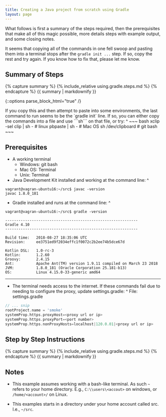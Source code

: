```yaml
---
title: Creating a Java project from scratch using Gradle
layout: page
---
```

What follows is first a summary of the steps required, then the prerequisites 
that make all of this magic possible, more details steps with example output,
and some closing notes.

It seems that copying all of the commands in one fell swoop and pasting them
into a terminal stops after the ```gradle init ...``` step. If so, copy the rest
and try again. If you know how to fix that, please let me know.

## Summary of Steps

<div class="show_bash">
	{% capture summary %}
		{% include_relative using.gradle.steps.md %}
	{% endcapture %}
	{{ summary | markdownify }}

</div>

{::options parse_block_html="true" /}
<aside>
If you copy this and then attempt to paste into some environments, the
last command to run seems to be the `gradle init` line. 
If so, you can either copy the commands into a file and use ```sh``` 
on that file, or try:
^
~~~ bash
xclip -sel clip | sh - # linux
pbpaste | sh -         # Mac OS
sh /dev/clipboard      # git bash
~~~
</aside>

## Prerequisites
* A working terminal
  * Windows: git bash
  * Mac OS: Terminal
  * Unix: Terminal
* Java Development Kit installed and working at the command line:
^
~~~ terminal
vagrant@vagran-ubuntu16:~/src$ javac -version
javac 1.8.0_181
~~~
* Gradle installed and runs at the command line:
^
~~~ terminal
vagrant@vagran-ubuntu16:~/src$ gradle -version

------------------------------------------------------------
Gradle 4.10
------------------------------------------------------------

Build time:   2018-08-27 18:35:06 UTC
Revision:     ee3751ed9f2034effc1f0072c2b2ee74b5dce67d

Kotlin DSL:   1.0-rc-3
Kotlin:       1.2.60
Groovy:       2.4.15
Ant:          Apache Ant(TM) version 1.9.11 compiled on March 23 2018
JVM:          1.8.0_181 (Oracle Corporation 25.181-b13)
OS:           Linux 4.15.0-33-generic amd64
~~~
----

* The terminal needs access to the internet. If these commands fail due to needing to configure the proxy, update settings.gradle:
^
File: settings.gradle
~~~ gradle
// ... snip
rootProject.name = 'smoke'
systemProp.https.proxyHost=<proxy url or ip>
systemProp.https.proxyPort=<port number>
systemProp.https.nonProxyHosts=localhost|120.0.01|<proxy url or ip>
~~~

## Step by Step Instructions

<div class="show_terminal">
	{% capture summary %}
		{% include_relative using.gradle.steps.md %}
	{% endcapture %}
	{{ summary | markdownify }}
</div>

## Notes
* This example assumes working with a bash-like terminal. As such ```~```
refers to your home directory. E.g., ```C:\\users\<accout>``` on windows,
or ```/home/<account>/``` on Linux.

* This examples starts in a directory under your home account called src. I.e., ```~/src```.

